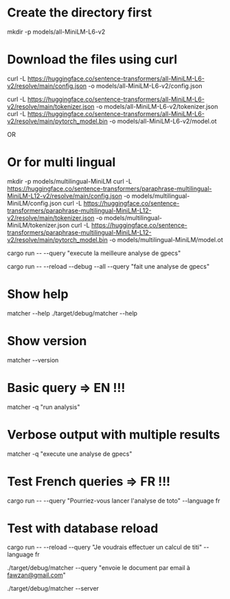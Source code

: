 # Create the directory first
mkdir -p models/all-MiniLM-L6-v2

# Download the files using curl
curl -L https://huggingface.co/sentence-transformers/all-MiniLM-L6-v2/resolve/main/config.json -o models/all-MiniLM-L6-v2/config.json

curl -L https://huggingface.co/sentence-transformers/all-MiniLM-L6-v2/resolve/main/tokenizer.json -o models/all-MiniLM-L6-v2/tokenizer.json
curl -L https://huggingface.co/sentence-transformers/all-MiniLM-L6-v2/resolve/main/pytorch_model.bin -o models/all-MiniLM-L6-v2/model.ot

OR

# Or for multi lingual
mkdir -p models/multilingual-MiniLM
curl -L https://huggingface.co/sentence-transformers/paraphrase-multilingual-MiniLM-L12-v2/resolve/main/config.json -o models/multilingual-MiniLM/config.json
curl -L https://huggingface.co/sentence-transformers/paraphrase-multilingual-MiniLM-L12-v2/resolve/main/tokenizer.json -o models/multilingual-MiniLM/tokenizer.json
curl -L https://huggingface.co/sentence-transformers/paraphrase-multilingual-MiniLM-L12-v2/resolve/main/pytorch_model.bin -o models/multilingual-MiniLM/model.ot

cargo run -- --query "execute la meilleure analyse de gpecs"

cargo run -- --reload --debug --all --query "fait une analyse de gpecs"


# Show help
matcher --help
./target/debug/matcher --help

# Show version
matcher --version

# Basic query => EN !!!
matcher -q "run analysis"

# Verbose output with multiple results
matcher -q "execute une analyse de gpecs"


# Test French queries => FR !!!
cargo run -- --query "Pourriez-vous lancer l'analyse de toto" --language fr

# Test with database reload
cargo run -- --reload --query "Je voudrais effectuer un calcul de titi" --language fr


./target/debug/matcher --query "envoie le document par email à fawzan@gmail.com"


./target/debug/matcher --server
